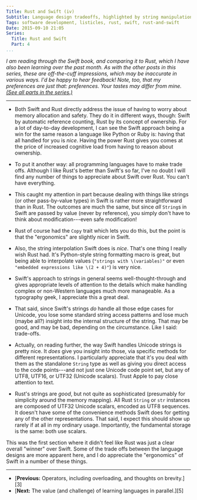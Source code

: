 ```yaml
---
Title: Rust and Swift (iv)
Subtitle: Language design tradeoffs, highlighted by string manipulation.
Tags: software development, listicles, rust, swift, rust-and-swift
Date: 2015-09-10 21:05
Series:
  Title: Rust and Swift
  Part: 4
...
```


<i class="editorial">I am reading through the Swift book, and comparing it to
Rust, which I have also been learning over the past month. As with the other
posts in this series, these are off-the-cuff impressions, which may be
inaccurate in various ways. I'd be happy to hear feedback! Note, too, that my
preferences are just that: preferences. Your tastes may differ from mine. [(See
all parts in the series.)][series]</i>

[series]: /rust-and-swift.html

---

  - Both Swift and Rust directly address the issue of having to worry about
    memory allocation and safety. They do it in different ways, though: Swift by
    automatic reference counting, Rust by its concept of ownership. For a lot of
    day-to-day development, I can see the Swift approach being a win for the
    same reason a language like Python or Ruby is: having that all handled for
    you is *nice*. Having the power Rust gives you comes at the price of
    increased cognitive load from having to reason about ownership.

  - To put it another way: all programming languages have to make trade offs.
    Although I like Rust's better than Swift's so far, I've no doubt I will find
    any number of things to appreciate about Swift over Rust. You can't have
    everything.

  - This caught my attention in part because dealing with things like strings
    (or other pass-by-value types) in Swift is rather more straightforward than
    in Rust. The outcomes are much the same, but since *all* `String`s in Swift
    are passed by value (never by reference), you simply don't have to think
    about modification---even safe modification!

  - Rust of course had the `Copy` trait which lets you do this, but the point is
    that the "ergonomics" are slightly nicer in Swift.

  - Also, the string interpolation Swift does is *nice*. That's one thing I
    really wish Rust had. It's Python-style string formatting macro is great,
    but being able to interpolate values (`"strings with \(variables)"` or even
    `"embedded expressions like \(2 + 4)"`) is very nice.

  - Swift's approach to strings in general seems well-thought-through and gives
    appropriate levels of attention to the details which make handling complex
    or non-Western languages much more manageable. As a typography geek, I
    appreciate this a great deal.

  - That said, since Swift's strings *do* handle all those edge cases for
    Unicode, you lose some standard string access patterns and lose much (maybe
    all?) insight into the internal structure of the string. That may be good,
    and may be bad, depending on the circumstance. Like I said: trade-offs.

  - Actually, on reading further, the way Swift handles Unicode strings is
    pretty nice. It *does* give you insight into those, via specific methods for
    different representations. I particularly appreciate that it's you deal with
    them as the standalone `String` type as well as giving you direct access to
    the code points---and not just one Unicode code point set, but any of
    <abbr>UTF8</abbr>, <abbr>UTF16</abbr>, or <abbr>UTF32</abbr> (Unicode
    scalars). Trust Apple to pay close attention to text.

  - Rust's strings are *good*, but not quite as sophisticated (presumably for
    simplicity around the memory mapping). All Rust `String` or `str` instances
    are composed of <abbr>UTF32</abbr> Unicode scalars, encoded as
    <abbr>UTF8</abbr> sequences. It doesn't have some of the convenience methods
    Swift does for getting any of the other representations. That said, I expect
    this should show up rarely if at all in my ordinary usage. Importantly, the
    fundamental storage is the same: both use scalars.

This was the first section where it didn't feel like Rust was just a clear
overall "winner" over Swift. Some of the trade offs between the language designs
are more apparent here, and I do appreciate the "ergonomics" of Swift in a
number of these things.

---

  - [**Previous:** Operators, including overloading, and thoughts on brevity.][3]
  - [**Next:** The value (and challenge) of learning languages in parallel.][5]
